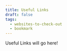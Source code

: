 ```yaml
---
title: Useful Links
draft: false
tags:
  - websites-to-check-out
  - bookmark
---
```

Useful Links will go here!
